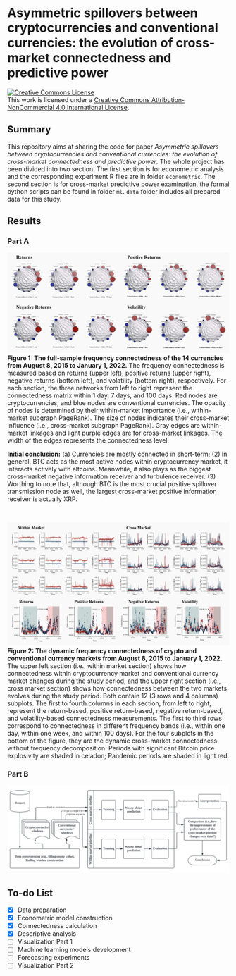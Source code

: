 # __Asymmetric spillovers between cryptocurrencies and conventional currencies: the evolution of cross-market connectedness and predictive power__

<a rel="license" href="http://creativecommons.org/licenses/by-nc/4.0/"><img alt="Creative Commons License" style="border-width:0" src="https://i.creativecommons.org/l/by-nc/4.0/88x31.png" /></a><br />This work is licensed under a <a rel="license" href="http://creativecommons.org/licenses/by-nc/4.0/">Creative Commons Attribution-NonCommercial 4.0 International License</a>.

## __Summary__
This repository aims at sharing the code for paper _Asymmetric spillovers between cryptocurrencies and conventional currencies: the evolution of cross-market connectedness and predictive power_. The whole project has been divided into two section. The first section is for econometric analysis and the corresponding experiment R files are in folder <code>econometric</code>. The second section is for cross-market predictive power examination, the formal python scripts can be found in folder <code>ml</code>. <code>data</code> folder includes all prepared data for this study.

## __Results__
### __Part A__
![img1](img1.png)
__Figure 1: The full-sample frequency connectedness of the 14 currencies from August 8, 2015 to January 1, 2022.__ The frequency connectedness is measured based on returns (upper left), positive returns (upper right), negative returns (bottom left), and volatility (bottom right), respectively. For each section, the three networks from left to right represent the connectedness matrix within 1 day, 7 days, and 100 days. Red nodes are cryptocurrencies, and blue nodes are conventional currencies. The opacity of nodes is determined by their within-market importance (i.e., within-market subgraph PageRank). The size of nodes indicates their cross-market influence (i.e., cross-market subgraph PageRank). Gray edges are within-market linkages and light purple edges are for cross-market linkages. The width of the edges represents the connectedness level.

__Initial conclusion:__ (a) Currencies are mostly connected in short-term; (2) In general, BTC acts as the most active nodes within cryptocurrency market, it interacts actively with altcoins. Meanwhile, it also plays as the biggest cross-market negative information receiver and turbulence receiver. (3) Worthing to note that, although BTC is the most crucial positive spillover transmission node as well, the largest cross-market positive information receiver is actually XRP. 

<br>

![img2](img2.png)
__Figure 2: The dynamic frequency connectedness of crypto and conventional currency markets from August 8, 2015 to January 1, 2022.__ The upper left section (i.e., within market section) shows how connectedness within cryptocurrency market and conventional currency market changes during the study period, and the upper right section (i.e., cross market section) shows how connectedness between the two markets evolves during the study period. Both contain 12 (3 rows and 4 columns) subplots. The first to fourth columns in each section, from left to right, represent the return-based, positive return-based, negative return-based, and volatility-based connectedness measurements. The first to third rows correspond to connectedness in different frequency bands (i.e., within one day, within one week, and within 100 days). For the four subplots in the bottom of the figure, they are the dynamic cross-market connectedness without frequency decomposition. Periods with significant Bitcoin price explosivity are shaded in celadon; Pandemic periods are shaded in light red.

### __Part B__
![img3](img3.png)

## __To-do List__
- [x] Data preparation
- [x] Econometric model construction
- [x] Connectedness calculation
- [x] Descriptive analysis
- [ ] Visualization Part 1
- [ ] Machine learning models development
- [ ] Forecasting experiments
- [ ] Visualization Part 2
